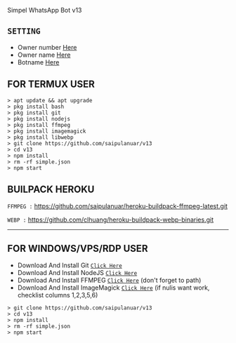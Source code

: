 Simpel WhatsApp Bot v13

## ```SETTING```

- Owner number [Here](https://github.com/Haikalbotz/v7/blob/master/setting.json#L4)
- Owner name [Here](https://github.com/Haikalbotz/v7/blob/master/setting.json#L13)
- Botname [Here](https://github.com/Haikalbotz/v7/blob/master/setting.json#L14)


## FOR TERMUX USER

```
> apt update && apt upgrade
> pkg install bash
> pkg install git
> pkg install nodejs
> pkg install ffmpeg
> pkg install imagemagick
> pkg install libwebp
> git clone https://github.com/saipulanuar/v13
> cd v13
> npm install
> rm -rf simple.json
> npm start
```

## BUILPACK HEROKU

```FFMPEG :```
https://github.com/saipulanuar/heroku-buildpack-ffmpeg-latest.git

```WEBP :```
https://github.com/clhuang/heroku-buildpack-webp-binaries.git

---------

## FOR WINDOWS/VPS/RDP USER

* Download And Install Git [`Click Here`](https://git-scm.com/downloads)
* Download And Install NodeJS [`Click Here`](https://nodejs.org/en/download)
* Download And Install FFMPEG [`Click Here`](https://ffmpeg.org/download.html) (don't forget to path)
* Download And Install ImageMagick [`Click Here`](https://imagemagick.org/script/download.php) (if nulis want work,  checklist columns 1,2,3,5,6)

```
> git clone https://github.com/saipulanuar/v13
> cd v13
> npm install
> rm -rf simple.json
> npm start
```
